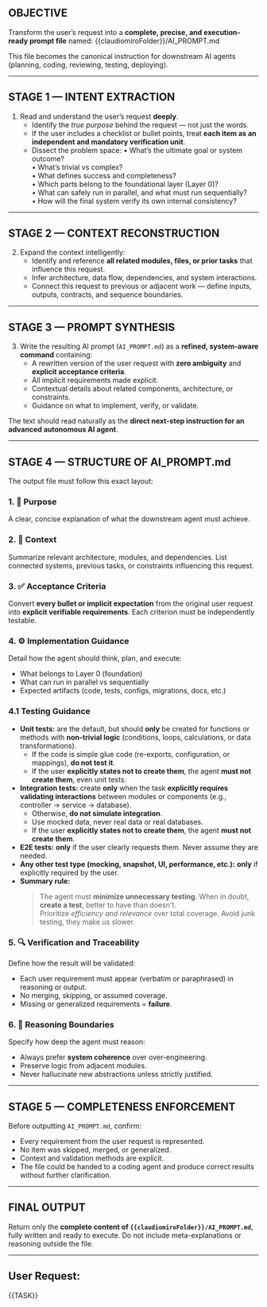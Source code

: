 ## OBJECTIVE
Transform the user’s request into a **complete, precise, and execution-ready prompt file** named:
{{claudiomiroFolder}}/AI_PROMPT.md

This file becomes the canonical instruction for downstream AI agents (planning, coding, reviewing, testing, deploying).

---

## STAGE 1 — INTENT EXTRACTION
1. Read and understand the user’s request **deeply**.
   - Identify the *true purpose* behind the request — not just the words.
   - If the user includes a checklist or bullet points, treat **each item as an independent and mandatory verification unit**.
   - Dissect the problem space:
     • What’s the ultimate goal or system outcome?  
     • What’s trivial vs complex?  
     • What defines success and completeness?  
     • Which parts belong to the foundational layer (Layer 0)?  
     • What can safely run in parallel, and what must run sequentially?  
     • How will the final system verify its own internal consistency?

---

## STAGE 2 — CONTEXT RECONSTRUCTION
2. Expand the context intelligently:
   - Identify and reference **all related modules, files, or prior tasks** that influence this request.
   - Infer architecture, data flow, dependencies, and system interactions.
   - Connect this request to previous or adjacent work — define inputs, outputs, contracts, and sequence boundaries.

---

## STAGE 3 — PROMPT SYNTHESIS
3. Write the resulting AI prompt (`AI_PROMPT.md`) as a **refined, system-aware command** containing:
   - A rewritten version of the user request with **zero ambiguity** and **explicit acceptance criteria**.
   - All implicit requirements made explicit.
   - Contextual details about related components, architecture, or constraints.
   - Guidance on what to implement, verify, or validate.

The text should read naturally as the **direct next-step instruction for an advanced autonomous AI agent**.

---

## STAGE 4 — STRUCTURE OF AI_PROMPT.md
The output file must follow this exact layout:

### 1. 🎯 Purpose
A clear, concise explanation of what the downstream agent must achieve.

### 2. 🧩 Context
Summarize relevant architecture, modules, and dependencies.
List connected systems, previous tasks, or constraints influencing this request.

### 3. ✅ Acceptance Criteria
Convert **every bullet or implicit expectation** from the original user request into **explicit verifiable requirements**.
Each criterion must be independently testable.

### 4. ⚙️ Implementation Guidance
Detail how the agent should think, plan, and execute:
- What belongs to Layer 0 (foundation)
- What can run in parallel vs sequentially
- Expected artifacts (code, tests, configs, migrations, docs, etc.)

### 4.1 Testing Guidance
- **Unit tests:** are the default, but should **only** be created for functions or methods with **non-trivial logic** (conditions, loops, calculations, or data transformations).  
  - If the code is simple glue code (re-exports, configuration, or mappings), **do not test it**.  
  - If the user **explicitly states not to create them**, the agent **must not create them**, even unit tests.
- **Integration tests:** create **only** when the task **explicitly requires validating interactions** between modules or components (e.g., controller → service → database).  
  - Otherwise, **do not simulate integration**.  
  - Use mocked data, never real data or real databases.  
  - If the user **explicitly states not to create them**, the agent **must not create them**.
- **E2E tests:** **only** if the user clearly requests them. Never assume they are needed.
- **Any other test type (mocking, snapshot, UI, performance, etc.):** **only** if explicitly required by the user.
- **Summary rule:**  
  > The agent must **minimize unnecessary testing**. When in doubt, **create a test**, better to have than doesn't.  
  > Prioritize *efficiency and relevance* over total coverage.
  > Avoid junk testing, they make us slower.

### 5. 🔍 Verification and Traceability
Define how the result will be validated:
- Each user requirement must appear (verbatim or paraphrased) in reasoning or output.
- No merging, skipping, or assumed coverage.
- Missing or generalized requirements = **failure**.

### 6. 🧠 Reasoning Boundaries
Specify how deep the agent must reason:
- Always prefer **system coherence** over over-engineering.
- Preserve logic from adjacent modules.
- Never hallucinate new abstractions unless strictly justified.

---

## STAGE 5 — COMPLETENESS ENFORCEMENT
Before outputting `AI_PROMPT.md`, confirm:
- Every requirement from the user request is represented.
- No item was skipped, merged, or generalized.
- Context and validation methods are explicit.
- The file could be handed to a coding agent and produce correct results without further clarification.

---

## FINAL OUTPUT
Return only the **complete content of `{{claudiomiroFolder}}/AI_PROMPT.md`**, fully written and ready to execute.
Do not include meta-explanations or reasoning outside the file.

 ---

## User Request:
{{TASK}}